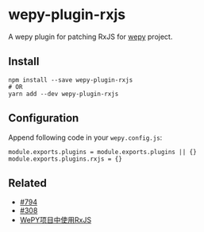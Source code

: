 # wepy-plugin-rxjs

A wepy plugin for patching RxJS for [wepy](https://github.com/Tencent/wepy) project.

## Install

```
npm install --save wepy-plugin-rxjs
# OR
yarn add --dev wepy-plugin-rxjs
```

## Configuration

Append following code in your `wepy.config.js`:

```
module.exports.plugins = module.exports.plugins || {}
module.exports.plugins.rxjs = {}
```


## Related
- [#794](https://github.com/Tencent/wepy/issues/794)
- [#308](https://github.com/Tencent/wepy/issues/308)
- [WePY项目中使用RxJS](https://github.com/Tencent/wepy/wiki/WePY%E9%A1%B9%E7%9B%AE%E4%B8%AD%E4%BD%BF%E7%94%A8RxJS)
